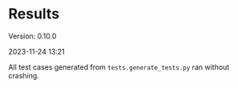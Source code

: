 # Results #

Version: 0.10.0

2023-11-24 13:21

All test cases generated from `tests.generate_tests.py` ran without crashing.
